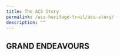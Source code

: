 ```yaml
---
title: The ACS Story
permalink: /acs-heritage-trail/acs-story/
description: ""
---
```

## GRAND ENDEAVOURS

